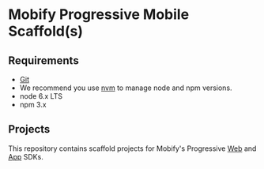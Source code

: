 # Mobify Progressive Mobile Scaffold(s)

## Requirements

- [Git](https://git-scm.com/)
- We recommend you use [nvm](https://github.com/creationix/nvm#installation) to
manage node and npm versions.
- node 6.x LTS
- npm 3.x

## Projects

This repository contains scaffold projects for Mobify's Progressive [Web](/web) 
and [App](/native) SDKs. 